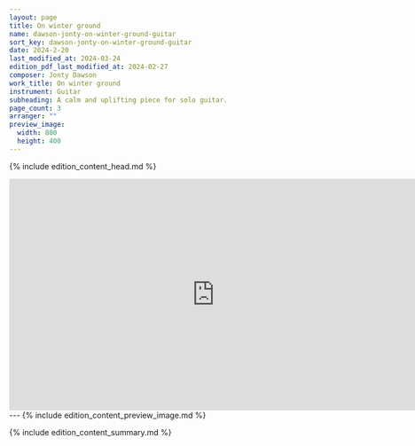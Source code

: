 ```yaml
---
layout: page
title: On winter ground
name: dawson-jonty-on-winter-ground-guitar
sort_key: dawson-jonty-on-winter-ground-guitar
date: 2024-2-20
last_modified_at: 2024-03-24
edition_pdf_last_modified_at: 2024-02-27
composer: Jonty Dawson
work_title: On winter ground
instrument: Guitar
subheading: A calm and uplifting piece for solo guitar.
page_count: 3
arranger: ""
preview_image:
  width: 800
  height: 400
---
```


{% include edition_content_head.md %}
<!--more-->

<iframe width="740" height="418" src="https://www.youtube.com/embed/tfC6-7fMaIk" title="On winter ground" frameborder="0" allow="accelerometer; autoplay; clipboard-write; encrypted-media; gyroscope; picture-in-picture; web-share" allowfullscreen></iframe>
---
{% include edition_content_preview_image.md %}

{% include edition_content_summary.md %}